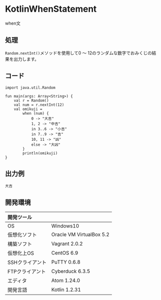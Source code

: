 # KotlinWhenStatement
when文

## 処理
`Random.nextInt()`メソッドを使用して0 ～ 12のランダムな数字でおみくじの結果を出力します。

## コード
```
import java.util.Random

fun main(args: Array<String>) {
    val r = Random()
    val num = r.nextInt(12)
    val omikuji =
        when (num) {
            0 -> "大吉"
            1, 2 -> "中吉"
            in 3..6 -> "小吉"
            in 7..9 -> "吉"
            10, 11 -> "凶"
            else -> "大凶"
        }
        println(omikuji)
}
```

## 出力例  
```
大吉
```

## 開発環境
| 開発ツール |  |
|:-|:-|
| OS | Windows10 |
| 仮想化ソフト | Oracle VM VirtualBox 5.2 |
| 構築ソフト | Vagrant 2.0.2 |
| 仮想化上OS | CentOS 6.9 |
| SSHクライアント | PuTTY 0.6.8 |
| FTPクライアント | Cyberduck 6.3.5 |
| エディタ | Atom 1.24.0 |
| 開発言語 | Kotlin 1.2.31 |

